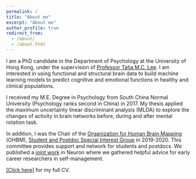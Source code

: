 ```yaml
---
permalink: /
title: "About me"
excerpt: "About me"
author_profile: true
redirect_from: 
  - /about/
  - /about.html
---
```


I am a PhD candidate in the Department of Psychology at the University of Hong Kong, under the supervision of [Professor Tatia M.C. Lee](https://neurotlee.hku.hk/people/). I am interested in using functional and structural brain data to build machine learning models to predict cognitive and emotional functions in healthy and clinical populations.

I received my M.E. Degree in Psychology from South China Normal University (Psychology ranks second in China) in 2017. My thesis applied the maximum uncertainty linear discriminant analysis (MLDA) to explore the changes of activity in brain networks before, during and after mental rotation task.

In addition, I was the Chair of the [Organization for Human Brain Mapping](https://www.humanbrainmapping.org/i4a/pages/index.cfm?pageid=3267&pageid=1) (OHBM), [Student and Postdoc Special Interest Group](https://www.ohbmtrainees.com/) in 2019-2020. This committee provides support and network for students and postdocs. We published a [joint work](https://mengxiagao.github.io/files/bielczyketal2020_Neuron_copy.pdf) in Neuron where we gathered helpful advice for early career researchers in self-management.

[[Click here]](https://mengxiagao.github.io//files/CV_Mengxia_Gao_20201019.pdf) for my full CV.
